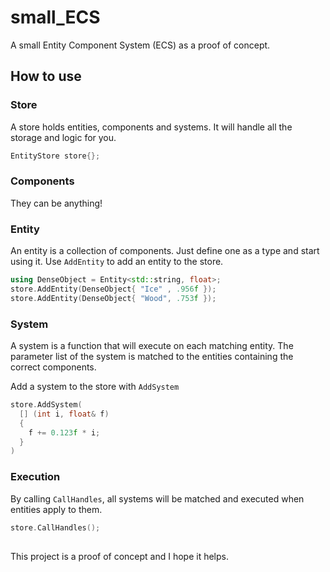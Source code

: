 # small_ECS

A small Entity Component System (ECS) as a proof of concept.

## How to use

### Store

A store holds entities, components and systems. It will handle all the storage and logic for you.

```cpp
EntityStore store{};
```

### Components

They can be anything!

### Entity

An entity is a collection of components. Just define one as a type and start using it. Use `AddEntity` to add an entity to the store.

```cpp
using DenseObject = Entity<std::string, float>;
store.AddEntity(DenseObject{ "Ice" , .956f });
store.AddEntity(DenseObject{ "Wood", .753f });
```

### System

A system is a function that will execute on each matching entity. The parameter list of the system is matched to the entities containing the correct components.

Add a system to the store with `AddSystem`

```cpp
store.AddSystem(
  [] (int i, float& f)
  {
    f += 0.123f * i;
  }
)
```

### Execution

By calling `CallHandles`, all systems will be matched and executed when entities apply to them.


```cpp
store.CallHandles();
```

##

This project is a proof of concept and I hope it helps.
